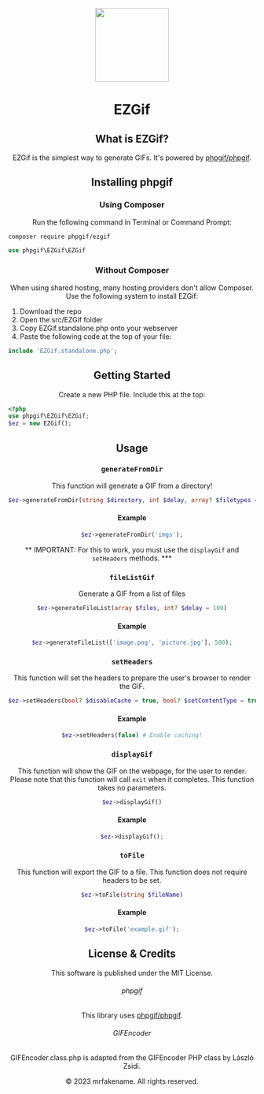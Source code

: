 <div align="center">

<img src="https://user-images.githubusercontent.com/76186054/196006381-dd8a95b5-4826-432b-9ed3-ec71bf1f544f.png" width="150px">


# EZGif

## What is EZGif?

EZGif is the simplest way to generate GIFs. It's powered by [phpgif/phpgif](https://github.com/phpgif/phpgif).

## Installing phpgif

### Using Composer

Run the following command in Terminal or Command Prompt:

<div align="left">

```
composer require phpgif/ezgif
```

```php
use phpgif\EZGif\EZGif
```
	
</div>

	

### Without Composer

When using shared hosting, many hosting providers don't allow Composer. Use the following system to install EZGif:


<div align="left">


1. Download the repo
2. Open the src/EZGif folder
3. Copy EZGif.standalone.php onto your webserver
4. Paste the following code at the top of your file:

	

```php
include 'EZGif.standalone.php';
```

	
</div>
	
	
## Getting Started

Create a new PHP file. Include this at the top:

<div align="left">


```php
<?php
use phpgif\EZGif\EZGif;
$ez = new EZGif();
```


</div>


## Usage

### `generateFromDir`

This function will generate a GIF from a directory!

```php
$ez->generateFromDir(string $directory, int $delay, array? $filetypes = ['.png', '.jpg', '.jpeg', '.gif', '.tiff', '.bmp', '.ico'])
```

#### Example

```php
$ez->generateFromDir('imgs');
```
** IMPORTANT: For this to work, you must use the `displayGif` and `setHeaders` methods. ***

### `fileListGif`

Generate a GIF from a list of files

```php
$ez->generateFileList(array $files, int? $delay = 100)
```

#### Example

```php
$ez->generateFileList(['image.png', 'picture.jpg'], 500);
```

### `setHeaders`

This function will set the headers to prepare the user's browser to render the GIF.

```php
$ez->setHeaders(bool? $disableCache = true, bool? $setContentType = true)
```

#### Example

```php
$ez->setHeaders(false) # Enable caching!
```

### `displayGif`

This function will show the GIF on the webpage, for the user to render. Please note that this function will call `exit` when it completes. This function takes no parameters.

```php
$ez->displayGif()
```

#### Example

```php
$ez->displayGif();
```

### `toFile`

This function will export the GIF to a file. This function does not require headers to be set.

```php
$ez->toFile(string $fileName)
```

#### Example

```php
$ez->toFile('example.gif');
```



## License & Credits

This software is published under the MIT License.
###### phpgif
This library uses [phpgif/phpgif](https://github.com/phpgif/phpgif).
###### GIFEncoder
GIFEncoder.class.php is adapted from the GIFEncoder PHP class by László Zsidi.

&copy; 2023 mrfakename. All rights reserved.
</div>
